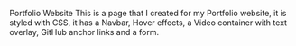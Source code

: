 Portfolio Website
This is a page that I created for my Portfolio website, it is styled with CSS, it has a Navbar, Hover effects, a Video container with text overlay, GitHub anchor links and a form.

